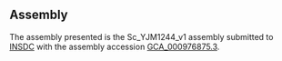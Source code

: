 

Assembly
--------

The assembly presented is the Sc\_YJM1244\_v1 assembly submitted to
[INSDC](http://www.insdc.org) with the assembly accession
[GCA\_000976875.3](http://www.ebi.ac.uk/ena/data/view/GCA_000976875.3).
